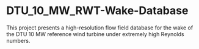 # DTU_10_MW_RWT-Wake-Database
 This project presents a high-resolution flow field database for the wake of the DTU 10 MW reference wind turbine under extremely high Reynolds numbers.

